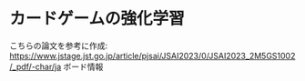 # カードゲームの強化学習
こちらの論文を参考に作成: https://www.jstage.jst.go.jp/article/pjsai/JSAI2023/0/JSAI2023_2M5GS1002/_pdf/-char/ja
ボード情報

